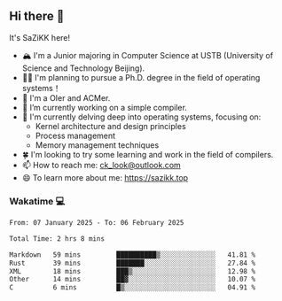 ## Hi there 👋

It's SaZiKK here!

- 🏔️ I'm a Junior majoring in Computer Science  at USTB (University of Science and Technology Beijing).
- 🧑‍🎓 I'm planning to pursue a Ph.D. degree in the field of operating systems！
- 🚀 I'm a OIer and ACMer.
- 🔭 I’m currently working on a simple compiler.
- 🌱 I'm currently delving deep into operating systems, focusing on:
  - Kernel architecture and design principles
  - Process management
  - Memory management techniques
- 🍀 I'm looking to try some learning and work in the field of compilers.
- 📫 How to reach me: ck_look@outlook.com
- 😄 To learn more about me: https://sazikk.top

  
<!--
**SaZiKK/SaZiKK** is a ✨ _special_ ✨ repository because its `README.md` (this file) appears on your GitHub profile.

Here are some ideas to get you started:

- 🔭 I’m currently working on ...
- 🌱 I’m currently learning ...
- 👯 I’m looking to collaborate on ...
- 🤔 I’m looking for help with ...
- 💬 Ask me about ...
- 📫 How to reach me: ...
- 😄 Pronouns: ...
- ⚡ Fun fact: ...
-->

### Wakatime 💻

<!--START_SECTION:waka-->

```txt
From: 07 January 2025 - To: 06 February 2025

Total Time: 2 hrs 8 mins

Markdown   59 mins         ██████████▒░░░░░░░░░░░░░░   41.81 %
Rust       39 mins         ███████░░░░░░░░░░░░░░░░░░   27.84 %
XML        18 mins         ███▒░░░░░░░░░░░░░░░░░░░░░   12.98 %
Other      14 mins         ██▓░░░░░░░░░░░░░░░░░░░░░░   10.07 %
C          6 mins          █▒░░░░░░░░░░░░░░░░░░░░░░░   04.91 %
```

<!--END_SECTION:waka-->
